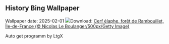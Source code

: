 ## History Bing Wallpaper
Wallpaper date: 2025-02-01
![](https://www.bing.com/th?id=OHR.DeerForest_FR-FR6532705920_UHD.jpg&w=1000)Download: [Cerf élaphe, forêt de Rambouillet,  Île-de-France (© Nicolas Le Boulanger/500px/Getty Image)](https://www.bing.com/th?id=OHR.DeerForest_FR-FR6532705920_UHD.jpg)

Auto get programm by LtgX
